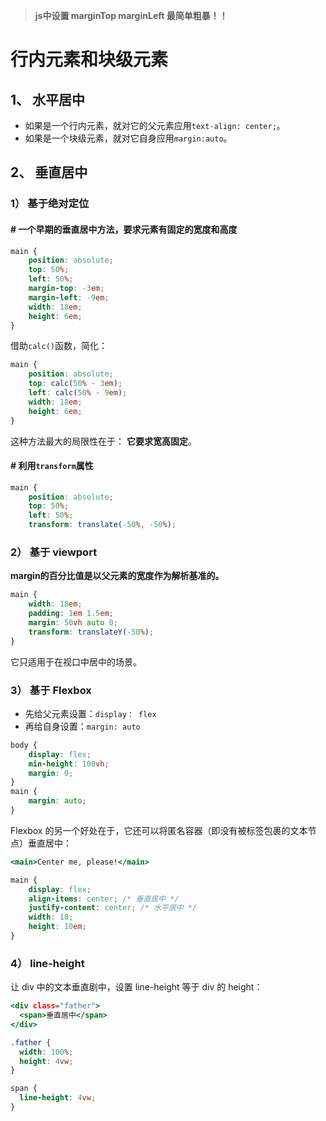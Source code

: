 >**js中设置 marginTop marginLeft 最简单粗暴！！**  

# 行内元素和块级元素
## 1、 水平居中
* 如果是一个行内元素，就对它的父元素应用`text-align: center;`。
* 如果是一个块级元素，就对它自身应用`margin:auto`。


## 2、 垂直居中
### 1） 基于绝对定位
#### \# 一个早期的垂直居中方法，要求元素有固定的宽度和高度
```css
main {
    position: absolute;
    top: 50%;
    left: 50%;
    margin-top: -3em;
    margin-left: -9em;
    width: 18em;
    height: 6em;
}
```
借助`calc()`函数，简化：  
```css
main {
    position: absolute;
    top: calc(50% - 3em);
    left: calc(50% - 9em);
    width: 18em;
    height: 6em;
}
```
这种方法最大的局限性在于： **它要求宽高固定**。

#### \# 利用`transform`属性
```css
main {
    position: absolute;
    top: 50%;
    left: 50%;
    transform: translate(-50%, -50%);
```


### 2） 基于 viewport
**margin的百分比值是以父元素的宽度作为解析基准的。**  
```css
main {
    width: 18em;
    padding: 1em 1.5em;
    margin: 50vh auto 0;
    transform: translateY(-50%);
}
```
它只适用于在视口中居中的场景。  


### 3） 基于 Flexbox
* 先给父元素设置：`display： flex`
* 再给自身设置：`margin: auto`
```css
body {
    display: flex;
    min-height: 100vh;
    margin: 0;
}
main {
    margin: auto;
}
```

Flexbox 的另一个好处在于，它还可以将匿名容器（即没有被标签包裹的文本节点）垂直居中：  
```htm
<main>Center me, please!</main>
```
```css
main {
    display: flex;
    align-items: center; /* 垂直居中 */
    justify-content: center; /* 水平居中 */
    width: 18;
    height: 10em;
}
```

### 4） line-height
让 div 中的文本垂直剧中，设置 line-height 等于 div 的 height：  
```htm
<div class="father">
  <span>垂直居中</span>
</div>
```
```css
.father {
  width: 100%;
  height: 4vw;
}

span {
  line-height: 4vw;
}
```

